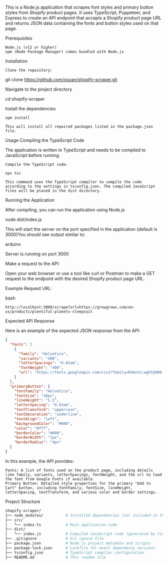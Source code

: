 This is a Node.js application that scrapes font styles and primary button styles from Shopify product pages. It uses TypeScript, Puppeteer, and Express to create an API endpoint that accepts a Shopify product page URL and returns JSON data containing the fonts and button styles used on that page.

Prerequisites

    Node.js (v12 or higher)
    npm (Node Package Manager) comes bundled with Node.js

Installation

    Clone the repository:

git clone https://github.com/oozan/shopify-scraper.git

Navigate to the project directory

cd shopify-scraper

Install the dependencies

    npm install

    This will install all required packages listed in the package.json file.

Usage
Compiling the TypeScript Code

The application is written in TypeScript and needs to be compiled to JavaScript before running.

    Compile the TypeScript code:

    npx tsc

    This command uses the TypeScript compiler to compile the code according to the settings in tsconfig.json. The compiled JavaScript files will be placed in the dist directory.

Running the Application

After compiling, you can run the application using Node.js

node dist/index.js

This will start the server on the port specified in the application (default is 3000)You should see output similar to:

arduino

Server is running on port 3000

Make a request to the API:

Open your web browser or use a tool like curl or Postman to make a GET request to the endpoint with the desired Shopify product page URL.

Example Request URL:

bash

    http://localhost:3000/scrape?url=https://growgrows.com/en-us/products/plentiful-planets-sleepsuit

Expected API Response

Here is an example of the expected JSON response from the API:

```json
{
  "fonts": [
    {
      "family": "Helvetica",
      "variants": "400",
      "letterSpacings": "0.01em",
      "fontWeight": "400",
      "url": "https://fonts.googleapis.com/css2?family=Roboto:wght@400;700&display=swap"
    }
  ],
  "primaryButton": {
    "fontFamily": "Helvetica",
    "fontSize": "16px",
    "lineHeight": "1.5",
    "letterSpacing": "0.01em",
    "textTransform": "uppercase",
    "textDecoration": "underline",
    "textAlign": "left",
    "backgroundColor": "#000",
    "color": "#fff",
    "borderColor": "#000",
    "borderWidth": "1px",
    "borderRadius": "4px"
  }
}
```

In this example, the API provides:

    Fonts: A list of fonts used on the product page, including details like family, variants, letterSpacings, fontWeight, and the url to load the font from Google Fonts if available.
    Primary Button: Detailed style properties for the primary "Add to Cart" button, including fontFamily, fontSize, lineHeight, letterSpacing, textTransform, and various color and border settings.

Project Structure

```graphql
shopify-scraper/
├── node_modules/          # Installed dependencies (not included in the repo)
├── src/
│   └── index.ts           # Main application code
├── dist/
│   └── index.js           # Compiled JavaScript code (generated by tsc)
├── .gitignore             # Git ignore file
├── package.json           # Node.js project metadata and scripts
├── package-lock.json      # Lockfile for exact dependency versions
├── tsconfig.json          # TypeScript compiler configuration
├── README.md              # This readme file
```

